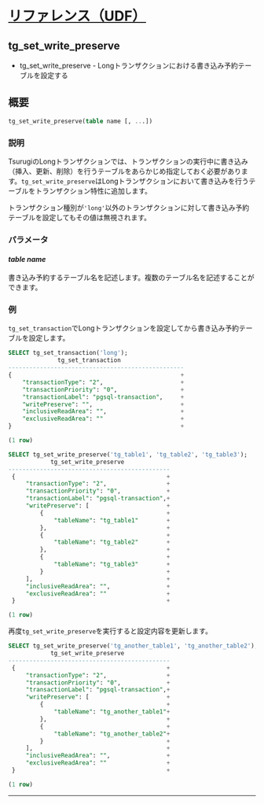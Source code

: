 # [リファレンス（UDF）](../udf_reference.md)

## tg_set_write_preserve

- tg_set_write_preserve - Longトランザクションにおける書き込み予約テーブルを設定する

## 概要

```sql
tg_set_write_preserve(table name [, ...])
```

### 説明

TsurugiのLongトランザクションでは、トランザクションの実行中に書き込み（挿入、更新、削除）を行うテーブルをあらかじめ指定しておく必要があります。`tg_set_write_preserve`はLongトランザクションにおいて書き込みを行うテーブルをトランザクション特性に追加します。

トランザクション種別が`'long'`以外のトランザクションに対して書き込み予約テーブルを設定してもその値は無視されます。

### パラメータ

#### *table name*

書き込み予約するテーブル名を記述します。複数のテーブル名を記述することができます。

### 例

`tg_set_transaction`でLongトランザクションを設定してから書き込み予約テーブルを設定します。

```sql
SELECT tg_set_transaction('long');
              tg_set_transaction
--------------------------------------------------
{                                                +
    "transactionType": "2",                      +
    "transactionPriority": "0",                  +
    "transactionLabel": "pgsql-transaction",     +
    "writePreserve": "",                         +
    "inclusiveReadArea": "",                     +
    "exclusiveReadArea": ""                      +
}                                                +

(1 row)

SELECT tg_set_write_preserve('tg_table1', 'tg_table2', 'tg_table3');
            tg_set_write_preserve
----------------------------------------------
 {                                           +
     "transactionType": "2",                 +
     "transactionPriority": "0",             +
     "transactionLabel": "pgsql-transaction",+
     "writePreserve": [                      +
         {                                   +
             "tableName": "tg_table1"        +
         },                                  +
         {                                   +
             "tableName": "tg_table2"        +
         },                                  +
         {                                   +
             "tableName": "tg_table3"        +
         }                                   +
     ],                                      +
     "inclusiveReadArea": "",                +
     "exclusiveReadArea": ""                 +
 }                                           +

(1 row)
```

再度`tg_set_write_preserve`を実行すると設定内容を更新します。

```sql
SELECT tg_set_write_preserve('tg_another_table1', 'tg_another_table2');
            tg_set_write_preserve
----------------------------------------------
 {                                           +
     "transactionType": "2",                 +
     "transactionPriority": "0",             +
     "transactionLabel": "pgsql-transaction",+
     "writePreserve": [                      +
         {                                   +
             "tableName": "tg_another_table1"+
         },                                  +
         {                                   +
             "tableName": "tg_another_table2"+
         }                                   +
     ],                                      +
     "inclusiveReadArea": "",                +
     "exclusiveReadArea": ""                 +
 }                                           +

(1 row)
```

---
